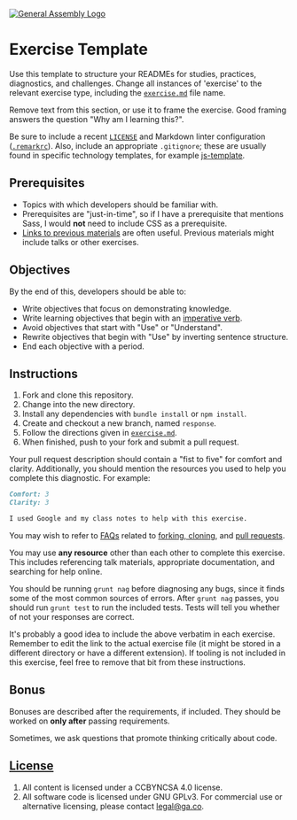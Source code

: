 [![General Assembly Logo](https://camo.githubusercontent.com/1a91b05b8f4d44b5bbfb83abac2b0996d8e26c92/687474703a2f2f692e696d6775722e636f6d2f6b6538555354712e706e67)](https://generalassemb.ly/education/web-development-immersive)

# Exercise Template

Use this template to structure your READMEs for studies, practices, diagnostics,
and challenges. Change all instances of 'exercise' to the relevant exercise type,
including the [`exercise.md`](exercise.md) file name.

Remove text from this section, or use it to frame the exercise.
Good framing answers the question "Why am I learning this?".

Be sure to include a recent [`LICENSE`](LICENSE) and Markdown linter
configuration ([`.remarkrc`](.remarkrc)). Also, include an appropriate
`.gitignore`; these are usually found in specific technology templates, for
example [js-template](https://www.github.com/ga-wdi-boston/js-template).

## Prerequisites

- Topics with which developers should be familiar with.
- Prerequisites are "just-in-time", so if I have a prerequisite that mentions
    Sass, I would **not** need to include CSS as a prerequisite.
- [Links to previous materials](https://www.github.com/ga-wdi-boston/example)
    are often useful. Previous materials might include talks or other exercises.

## Objectives

By the end of this, developers should be able to:

- Write objectives that focus on demonstrating knowledge.
- Write learning objectives that begin with an [imperative
    verb](https://en.wikipedia.org/wiki/Imperative_mood).
- Avoid objectives that start with "Use" or "Understand".
- Rewrite objectives that begin with "Use" by inverting sentence structure.
- End each objective with a period.

## Instructions

1. Fork and clone this repository.
1. Change into the new directory.
1. Install any dependencies with `bundle install` or `npm install`.
1. Create and checkout a new branch, named `response`.
1. Follow the directions given in [`exercise.md`](exercise.md).
1. When finished, push to your fork and submit a pull request.

Your pull request description should contain a "fist to five" for comfort and
clarity. Additionally, you should mention the resources you used to help you
complete this diagnostic. For example:

```md
Comfort: 3
Clarity: 3

I used Google and my class notes to help with this exercise.
```

You may wish to refer to [FAQs](https://github.com/ga-wdi-boston/meta/wiki/)
related to [forking,
cloning](https://github.com/ga-wdi-boston/meta/wiki/ForkAndClone), and [pull
requests](https://github.com/ga-wdi-boston/meta/wiki/PullRequest).

You may use **any resource** other than each other to complete this exercise.
This includes referencing talk materials, appropriate documentation, and
searching for help online.

You should be running `grunt nag` before diagnosing any bugs, since it finds
some of the most common sources of errors. After `grunt nag` passes, you should
run `grunt test` to run the included tests. Tests will tell you whether of not
your responses are correct.

It's probably a good idea to include the above verbatim in each exercise.
Remember to edit the link to the actual exercise file (it might be stored in a
different directory or have a different extension). If tooling is not included
in this exercise, feel free to remove that bit from these instructions.

## Bonus

Bonuses are described after the requirements, if included. They should be worked
on **only after** passing requirements.

Sometimes, we ask questions that promote thinking critically about code.

## [License](LICENSE)

1. All content is licensed under a CC­BY­NC­SA 4.0 license.
1. All software code is licensed under GNU GPLv3. For commercial use or
    alternative licensing, please contact legal@ga.co.
